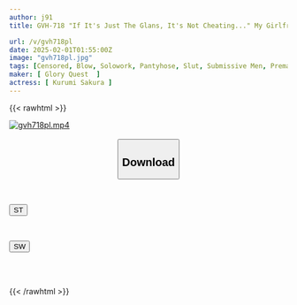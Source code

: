 ```yaml
---
author: j91
title: GVH-718 "If It's Just The Glans, It's Not Cheating..." My Girlfriend's Sister Sakura, Who Works In The Product Development Department, Made Me Wear A Prototype Pair Of Elephant Panties, And She Gave Me A Duck-mouth Blowjob On My Protruding Glans, Making Me Ejaculate Nonstop... Kurumi Sakura

url: /v/gvh718pl
date: 2025-02-01T01:55:00Z
image: "gvh718pl.jpg"
tags: [Censored, Blow, Solowork, Pantyhose, Slut, Submissive Men, Premature Ejaculation	]
maker: [ Glory Quest  ]
actress: [ Kurumi Sakura ]
---
```



{{< rawhtml >}}

<div class="video" data-videoid="XqP0j7G6DdhDy1V">
    <a href="javascript:;">
        <img src="/v/gvh718pl/gvh718pl.jpg" width="WIDTH" height="HEIGHT" alt="gvh718pl.mp4" loading="lazy">
    </a>
</div>

<script type="text/javascript" src="https://j91.asia/asset/on-demand-st.js"></script>

<br>
  <link rel="stylesheet" href="https://j91.asia/asset/bs5.css">
  
  <center>
  <button class="btn btn-primary" type="button" data-bs-toggle="collapse" data-bs-target=".multi-collapse" aria-expanded="false" aria-controls="multiCollapseExample1 multiCollapseExample2"><h2>Download</h2></button></center>
</p>
<div class="row">
  <div class="col">
    <div class="collapse multi-collapse" id="multiCollapseExample1">
      <div class="card card-body">
	      	      <br>
<div class="buttons">  
<p><a href="/v/gvh718pl/st.html" target="_blank"><button class="btn-hover color-3"><i class="fa fa-download"></i> ST</button></a></p></div>
    </div>
  </div>
</div>
  <div class="col">
    <div class="collapse multi-collapse" id="multiCollapseExample2">
      <div class="card card-body">
	      <br>
<div class="buttons">
<p><a href="/v/gvh718pl/sw.html" target="_blank"><button class="btn-hover color-2"><i class="fa fa-download"></i> SW</button></a></p></div>
<br><br>
      </div>
    </div>
  </div>
</div>

{{< /rawhtml >}}